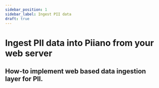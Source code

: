 ```yaml
---
sidebar_position: 1
sidebar_label: Ingest PII data
draft: true
---
```


# Ingest PII data into Piiano from your web server

## How-to implement web based data ingestion layer for PII.
